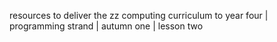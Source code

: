 resources to deliver the zz computing curriculum to year four | programming strand | autumn one | lesson two

